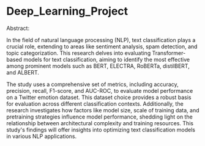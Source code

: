 # Deep_Learning_Project

Abstract: 

In the field of natural language processing (NLP), text classification plays a crucial role, extending to areas like sentiment analysis, spam detection, and topic categorization. This research delves into evaluating Transformer-based models for text classification, aiming to identify the most effective among prominent models such as BERT, ELECTRA, RoBERTa, distilBERT, and ALBERT. 

The study uses a comprehensive set of metrics, including accuracy, precision, recall, F1-score, and AUC-ROC, to evaluate model performance on a Twitter emotion dataset. This dataset choice provides a robust basis for evaluation across different classification contexts. Additionally, the research investigates how factors like model size, scale of training data, and pretraining strategies influence model performance, shedding light on the relationship between architectural complexity and training resources. This study's findings will offer insights into optimizing text classification models in various NLP applications.
